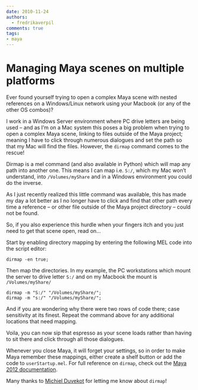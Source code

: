 ```yaml
---
date: 2010-11-24
authors:
  - fredrikaverpil
comments: true
tags:
- maya
---
```


# Managing Maya scenes on multiple platforms

Ever found yourself trying to open a complex Maya scene with nested references on a Windows/Linux network using your Macbook (or any of the other OS combos)?

<!-- more -->

I work in a Windows Server environment where PC drive letters are being used – and as I’m on a Mac system this poses a big problem when trying to open a complex Maya scene, linking to files outside of the Maya project; meaning I have to click through numerous dialogues and set the path so that my Mac will find the files. However, the `dirmap` command comes to the rescue!

Dirmap is a mel command (and also available in Python) which will map any path into another one. This means I can map i.e. `S:/`, which my Mac won’t understand, into `/Volumes/myShare` and in a Windows environment you could do the inverse.

As I just recently realized this little command was available, this has made my day a lot better as I no longer have to click and find that other path every time a reference – or other file outside of the Maya project directory – could not be found.

So, if you also experience this hurdle when your fingers itch and you just need to get that scene open, read on…

Start by enabling directory mapping by entering the following MEL code into the script editor:

    dirmap -en true;

Then map the directories. In my example, the PC workstations which mount the server to drive letter `S:/` and on my Macbook the mount is `/Volumes/myShare/`

    dirmap -m "S:/" "/Volumes/myShare/";
    dirmap -m "s:/" "/Volumes/myShare/";

And if you are wondering why there were two rows of code there; case sensitivity at its finest. Repeat the command above for any additional locations that need mapping.

Voila, you can now sip that espresso as your scene loads rather than having to sit there and click through all those dialogues.

Whenever you close Maya, it will forget your settings, so in order to make Maya remember these mappings, either create a shelf button or add the code to `userStartup.mel`. For full reference on `dirmap`, check out the [Maya 2012 documentation](http://download.autodesk.com/global/docs/maya2012/en_us/index.html).

Many thanks to [Michiel Duvekot](http://www.thnkr.com/) for letting me know about `dirmap`!